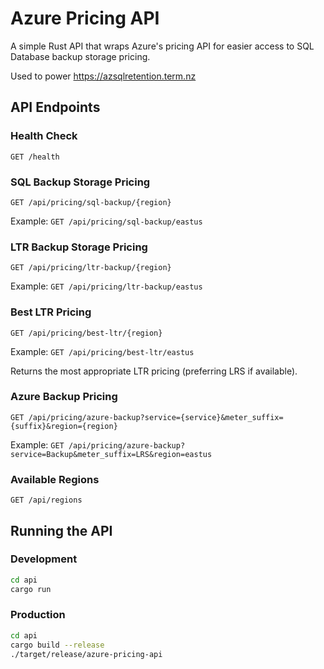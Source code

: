 # Azure Pricing API

A simple Rust API that wraps Azure's pricing API for easier access to SQL Database backup storage pricing. 

Used to power https://azsqlretention.term.nz

## API Endpoints

### Health Check

```
GET /health
```

### SQL Backup Storage Pricing

```
GET /api/pricing/sql-backup/{region}
```

Example: `GET /api/pricing/sql-backup/eastus`

### LTR Backup Storage Pricing

```
GET /api/pricing/ltr-backup/{region}
```

Example: `GET /api/pricing/ltr-backup/eastus`

### Best LTR Pricing

```
GET /api/pricing/best-ltr/{region}
```

Example: `GET /api/pricing/best-ltr/eastus`

Returns the most appropriate LTR pricing (preferring LRS if available).

### Azure Backup Pricing

```
GET /api/pricing/azure-backup?service={service}&meter_suffix={suffix}&region={region}
```

Example: `GET /api/pricing/azure-backup?service=Backup&meter_suffix=LRS&region=eastus`

### Available Regions

```
GET /api/regions
```

## Running the API

### Development

```bash
cd api
cargo run
```

### Production

```bash
cd api
cargo build --release
./target/release/azure-pricing-api
```
